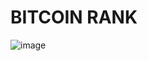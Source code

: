 # BITCOIN RANK

![image](https://github.com/besoeasy/bitcoinrank/assets/8281782/7ab9c3ed-16e3-44a5-b968-53db1b4d9e93)
